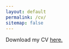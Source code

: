 ```yaml
---
layout: default
permalink: /cv/
sitemap: false
---
```


Download my CV [here.](https://sociology.berkeley.edu/sites/default/files/user/adam-storer-1085/adam-storer-cv_0.pdf)
